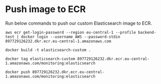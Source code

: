 # Push image to ECR
Run below commands to push our custom Elasticsearch image to ECR.
```
aws ecr get-login-password --region eu-central-1 --profile backend-test | docker login --username AWS --password-stdin 897729126232.dkr.ecr.eu-central-1.amazonaws.com
```

```
docker build -t elasticsearch-custom .
```

```
docker tag elasticsearch-custom 897729126232.dkr.ecr.eu-central-1.amazonaws.com/monitoring:elasticsearch
```

```
docker push 897729126232.dkr.ecr.eu-central-1.amazonaws.com/monitoring:elasticsearch
```